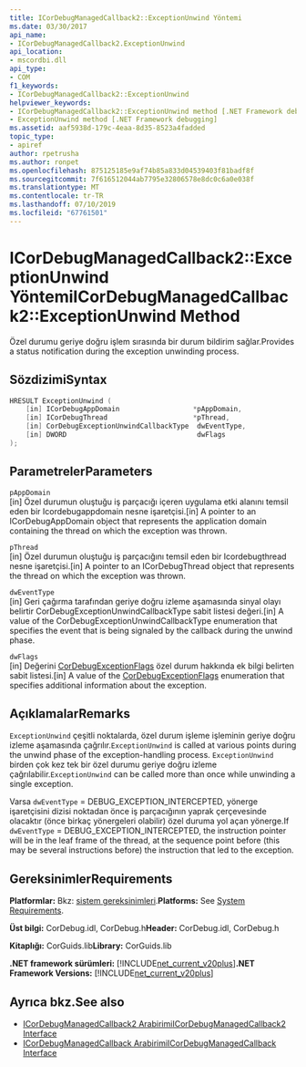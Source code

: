 ```yaml
---
title: ICorDebugManagedCallback2::ExceptionUnwind Yöntemi
ms.date: 03/30/2017
api_name:
- ICorDebugManagedCallback2.ExceptionUnwind
api_location:
- mscordbi.dll
api_type:
- COM
f1_keywords:
- ICorDebugManagedCallback2::ExceptionUnwind
helpviewer_keywords:
- ICorDebugManagedCallback2::ExceptionUnwind method [.NET Framework debugging]
- ExceptionUnwind method [.NET Framework debugging]
ms.assetid: aaf5938d-179c-4eaa-8d35-8523a4fadded
topic_type:
- apiref
author: rpetrusha
ms.author: ronpet
ms.openlocfilehash: 875125185e9af74b85a833d04539403f81badf8f
ms.sourcegitcommit: 7f616512044ab7795e32806578e8dc0c6a0e038f
ms.translationtype: MT
ms.contentlocale: tr-TR
ms.lasthandoff: 07/10/2019
ms.locfileid: "67761501"
---
```

# <a name="icordebugmanagedcallback2exceptionunwind-method"></a><span data-ttu-id="cd3e9-102">ICorDebugManagedCallback2::ExceptionUnwind Yöntemi</span><span class="sxs-lookup"><span data-stu-id="cd3e9-102">ICorDebugManagedCallback2::ExceptionUnwind Method</span></span>
<span data-ttu-id="cd3e9-103">Özel durumu geriye doğru işlem sırasında bir durum bildirim sağlar.</span><span class="sxs-lookup"><span data-stu-id="cd3e9-103">Provides a status notification during the exception unwinding process.</span></span>  
  
## <a name="syntax"></a><span data-ttu-id="cd3e9-104">Sözdizimi</span><span class="sxs-lookup"><span data-stu-id="cd3e9-104">Syntax</span></span>  
  
```cpp  
HRESULT ExceptionUnwind (  
    [in] ICorDebugAppDomain                  *pAppDomain,  
    [in] ICorDebugThread                     *pThread,  
    [in] CorDebugExceptionUnwindCallbackType  dwEventType,  
    [in] DWORD                                dwFlags  
);  
```  
  
## <a name="parameters"></a><span data-ttu-id="cd3e9-105">Parametreler</span><span class="sxs-lookup"><span data-stu-id="cd3e9-105">Parameters</span></span>  
 `pAppDomain`  
 <span data-ttu-id="cd3e9-106">[in] Özel durumun oluştuğu iş parçacığı içeren uygulama etki alanını temsil eden bir Icordebugappdomain nesne işaretçisi.</span><span class="sxs-lookup"><span data-stu-id="cd3e9-106">[in] A pointer to an ICorDebugAppDomain object that represents the application domain containing the thread on which the exception was thrown.</span></span>  
  
 `pThread`  
 <span data-ttu-id="cd3e9-107">[in] Özel durumun oluştuğu iş parçacığını temsil eden bir Icordebugthread nesne işaretçisi.</span><span class="sxs-lookup"><span data-stu-id="cd3e9-107">[in] A pointer to an ICorDebugThread object that represents the thread on which the exception was thrown.</span></span>  
  
 `dwEventType`  
 <span data-ttu-id="cd3e9-108">[in] Geri çağırma tarafından geriye doğru izleme aşamasında sinyal olayı belirtir CorDebugExceptionUnwindCallbackType sabit listesi değeri.</span><span class="sxs-lookup"><span data-stu-id="cd3e9-108">[in] A value of the CorDebugExceptionUnwindCallbackType enumeration that specifies the event that is being signaled by the callback during the unwind phase.</span></span>  
  
 `dwFlags`  
 <span data-ttu-id="cd3e9-109">[in] Değerini [CorDebugExceptionFlags](../../../../docs/framework/unmanaged-api/debugging/cordebugexceptionflags-enumeration.md) özel durum hakkında ek bilgi belirten sabit listesi.</span><span class="sxs-lookup"><span data-stu-id="cd3e9-109">[in] A value of the [CorDebugExceptionFlags](../../../../docs/framework/unmanaged-api/debugging/cordebugexceptionflags-enumeration.md) enumeration that specifies additional information about the exception.</span></span>  
  
## <a name="remarks"></a><span data-ttu-id="cd3e9-110">Açıklamalar</span><span class="sxs-lookup"><span data-stu-id="cd3e9-110">Remarks</span></span>  
 <span data-ttu-id="cd3e9-111">`ExceptionUnwind` çeşitli noktalarda, özel durum işleme işleminin geriye doğru izleme aşamasında çağrılır.</span><span class="sxs-lookup"><span data-stu-id="cd3e9-111">`ExceptionUnwind` is called at various points during the unwind phase of the exception-handling process.</span></span> <span data-ttu-id="cd3e9-112">`ExceptionUnwind` birden çok kez tek bir özel durumu geriye doğru izleme çağrılabilir.</span><span class="sxs-lookup"><span data-stu-id="cd3e9-112">`ExceptionUnwind` can be called more than once while unwinding a single exception.</span></span>  
  
 <span data-ttu-id="cd3e9-113">Varsa `dwEventType` = DEBUG_EXCEPTION_INTERCEPTED, yönerge işaretçisini dizisi noktadan önce iş parçacığının yaprak çerçevesinde olacaktır (önce birkaç yönergeleri olabilir) özel duruma yol açan yönerge.</span><span class="sxs-lookup"><span data-stu-id="cd3e9-113">If `dwEventType` = DEBUG_EXCEPTION_INTERCEPTED, the instruction pointer will be in the leaf frame of the thread, at the sequence point before (this may be several instructions before) the instruction that led to the exception.</span></span>  
  
## <a name="requirements"></a><span data-ttu-id="cd3e9-114">Gereksinimler</span><span class="sxs-lookup"><span data-stu-id="cd3e9-114">Requirements</span></span>  
 <span data-ttu-id="cd3e9-115">**Platformlar:** Bkz: [sistem gereksinimleri](../../../../docs/framework/get-started/system-requirements.md).</span><span class="sxs-lookup"><span data-stu-id="cd3e9-115">**Platforms:** See [System Requirements](../../../../docs/framework/get-started/system-requirements.md).</span></span>  
  
 <span data-ttu-id="cd3e9-116">**Üst bilgi:** CorDebug.idl, CorDebug.h</span><span class="sxs-lookup"><span data-stu-id="cd3e9-116">**Header:** CorDebug.idl, CorDebug.h</span></span>  
  
 <span data-ttu-id="cd3e9-117">**Kitaplığı:** CorGuids.lib</span><span class="sxs-lookup"><span data-stu-id="cd3e9-117">**Library:** CorGuids.lib</span></span>  
  
 <span data-ttu-id="cd3e9-118">**.NET framework sürümleri:** [!INCLUDE[net_current_v20plus](../../../../includes/net-current-v20plus-md.md)]</span><span class="sxs-lookup"><span data-stu-id="cd3e9-118">**.NET Framework Versions:** [!INCLUDE[net_current_v20plus](../../../../includes/net-current-v20plus-md.md)]</span></span>  
  
## <a name="see-also"></a><span data-ttu-id="cd3e9-119">Ayrıca bkz.</span><span class="sxs-lookup"><span data-stu-id="cd3e9-119">See also</span></span>

- [<span data-ttu-id="cd3e9-120">ICorDebugManagedCallback2 Arabirimi</span><span class="sxs-lookup"><span data-stu-id="cd3e9-120">ICorDebugManagedCallback2 Interface</span></span>](../../../../docs/framework/unmanaged-api/debugging/icordebugmanagedcallback2-interface.md)
- [<span data-ttu-id="cd3e9-121">ICorDebugManagedCallback Arabirimi</span><span class="sxs-lookup"><span data-stu-id="cd3e9-121">ICorDebugManagedCallback Interface</span></span>](../../../../docs/framework/unmanaged-api/debugging/icordebugmanagedcallback-interface.md)
